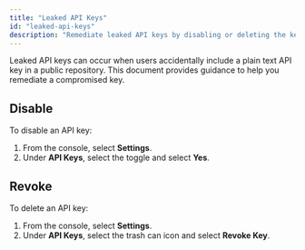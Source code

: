 ```yaml
---
title: "Leaked API Keys"
id: "leaked-api-keys"
description: "Remediate leaked API keys by disabling or deleting the key."
---
```


Leaked API keys can occur when users accidentally include a plain text API key in a public repository. This document provides guidance to help you remediate a compromised key.

## Disable

To disable an API key:

1. From the console, select **Settings**.
2. Under **API Keys**, select the toggle and select **Yes**.

## Revoke

To delete an API key:

1. From the console, select **Settings**.
2. Under **API Keys**, select the trash can icon and select **Revoke Key**.